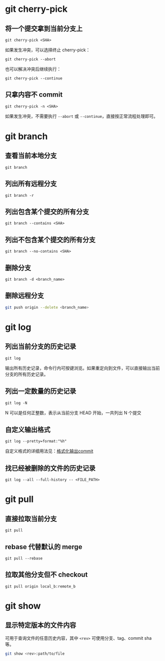 # git cherry-pick

## 将一个提交拿到当前分支上

```shell
git cherry-pick <SHA>
```

如果发生冲突，可以选择终止 cherry-pick：

```shell
git cherry-pick --abort
```

也可以解决冲突后继续执行：

```shell
git cherry-pick --continue
```

## 只拿内容不 commit

```shell
git cherry-pick -n <SHA>
```

如果发生冲突，不需要执行 `--abort` 或 `--continue`，直接按正常流程处理即可。



# git branch

## 查看当前本地分支

```shell
git branch
```

## 列出所有远程分支

```shell
git branch -r
```

## 列出包含某个提交的所有分支

```shell
git branch --contains <SHA>
```

## 列出不包含某个提交的所有分支

```shell
git branch --no-contains <SHA>
```

## 删除分支

```shell
git branch -d <branch_name>
```

## 删除远程分支

```sh
git push origin --delete <branch_name>
```



# git log

## 列出当前分支的历史记录

```shell
git log
```

输出所有历史记录，命令行内可按键浏览。如果重定向到文件，可以直接输出当前分支的所有历史记录。

## 列出一定数量的历史记录

```shell
git log -N
```

N 可以是任何正整数，表示从当前分支 HEAD 开始，一共列出 N 个提交

## 自定义输出格式

```
git log --pretty=format:"%h"
```

自定义格式的详细用法见：[格式化输出commit](格式化输出commit.md)

## 找已经被删除的文件的历史记录

```shell
git log --all --full-history -- <FILE_PATH>
```



# git pull

## 直接拉取当前分支

```shell
git pull
```

## rebase 代替默认的 merge

```shell
git pull --rebase
```

## 拉取其他分支但不 checkout

```shell
git pull origin local_b:remote_b
```



# git show

## 显示特定版本的文件内容

可用于查询文件的任意历史内容，其中 `<rev>` 可使用分支、tag、commit sha 等。

```sh
git show <rev>:path/to/file
```



